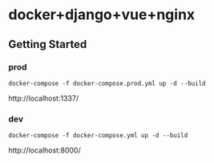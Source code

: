 # docker+django+vue+nginx

## Getting Started

### prod 
```
docker-compose -f docker-compose.prod.yml up -d --build
``` 


http://localhost:1337/ 

### dev 

```
docker-compose -f docker-compose.yml up -d --build
``` 


http://localhost:8000/

